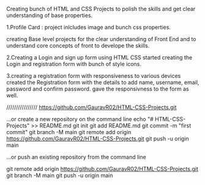 Creating bunch of HTML and CSS Projects to polish the skills and get clear understanding of base properties.

1.Profile Card : project inlcludes image and bunch css properties.

creating Base level projects for the clear understanding of Front End and to understand core concepts of front to develope the skills.

2.Creating a Login and sign up form using HTML CSS
started creating the Login and registration form with bunch of style icons.

3.creating a registration form with responsiveness to various devices
created the Registration form with the details to add name, username, email, password and confirm password. gave the responsivness to the form as well.

////////////////
https://github.com/GauravR02/HTML-CSS-Projects.git

…or create a new repository on the command line
echo "# HTML-CSS-Projects" >> README.md
git init
git add README.md
git commit -m "first commit"
git branch -M main
git remote add origin https://github.com/GauravR02/HTML-CSS-Projects.git
git push -u origin main

…or push an existing repository from the command line

git remote add origin https://github.com/GauravR02/HTML-CSS-Projects.git
git branch -M main
git push -u origin main
